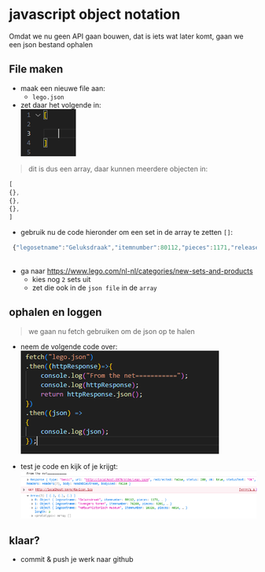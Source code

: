 # javascript object notation

Omdat we nu geen API gaan bouwen, dat is iets wat later komt, gaan we een json bestand ophalen


## File maken

- maak een nieuwe file aan:
    - `lego.json`
- zet daar het volgende in:
</br>![](img/legojson.PNG)
> dit is dus een array, daar kunnen meerdere objecten in:
 ```js
 [
 {},
 {},
 {},
 ]
 ```

- gebruik nu de code hieronder om een set in de array te zetten `[]`:
```js
 {"legosetname":"Geluksdraak","itemnumber":80112,"pieces":1171,"releaseDate":"Binnenkort op 1 januari 2024","price":79.99};
        
```

- ga naar https://www.lego.com/nl-nl/categories/new-sets-and-products
    - kies nog `2` sets uit
    - zet die ook in de `json file` in de `array`

## ophalen en loggen

> we gaan nu fetch gebruiken om de json op te halen

- neem de volgende code over:
</br>![](img/fetch.PNG)


- test je code en kijk of je krijgt:
</br>![](img/fetchresult.PNG)


## klaar? 

- commit & push je werk naar github


